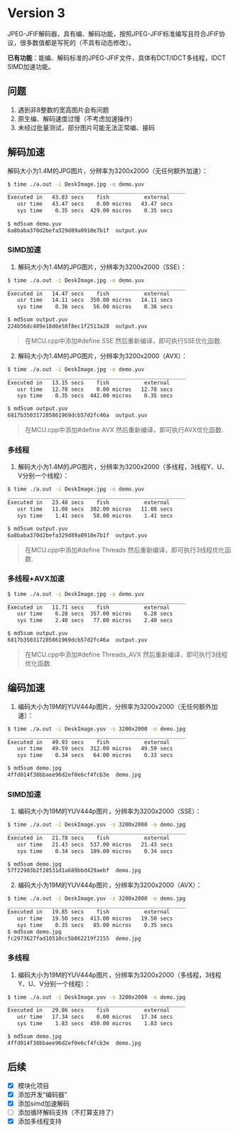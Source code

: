 # Version 3
JPEG-JFIF解码器，具有编、解码功能，按照JPEG-JFIF标准编写且符合JFIF协议，很多数值都是写死的（不具有动态修改）。

**已有功能**：能编、解码标准的JPEG-JFIF文件，具体有DCT/IDCT多线程，IDCT SIMD加速功能。

## 问题

1. 遇到非8整数的宽高图片会有问题
2. 原生编、解码速度过慢（不考虑加速操作）
3. 未经过批量测试，部分图片可能无法正常编、接码



## 解码加速

解码大小为1.4M的JPG图片，分辨率为3200x2000（无任何额外加速）：

```bash
$ time ./a.out -i DeskImage.jpg -o demo.yuv
________________________________________________________
Executed in   43.83 secs    fish           external
   usr time   43.47 secs    0.00 micros   43.47 secs
   sys time    0.35 secs  429.00 micros    0.35 secs
   
$ md5sum demo.yuv 
6a8baba370d2befa329d89a0910e7b1f  output.yuv
```

### SIMD加速

1. 解码大小为1.4M的JPG图片，分辨率为3200x2000（SSE）：

```bash
$ time ./a.out -i DeskImage.jpg -o demo.yuv
________________________________________________________
Executed in   14.47 secs    fish           external
   usr time   14.11 secs  350.00 micros   14.11 secs
   sys time    0.36 secs   56.00 micros    0.36 secs

$ md5sum output.yuv                                                         
224b56dc489e18d6e58f8ec1f2513a28  output.yuv
```
>在MCU.cpp中添加#define SSE 然后重新编译，即可执行SSE优化函数.

2. 解码大小为1.4M的JPG图片，分辨率为3200x2000（AVX）：

```bash
$ time ./a.out -i DeskImage.jpg -o demo.yuv
________________________________________________________
Executed in   13.15 secs    fish           external
   usr time   12.78 secs    0.00 micros   12.78 secs
   sys time    0.35 secs  442.00 micros    0.35 secs

$ md5sum output.yuv
6817b350317285861969dcb57d2fc46a  output.yuv
```

>在MCU.cpp中添加#define AVX 然后重新编译，即可执行AVX优化函数.

### 多线程

1. 解码大小为1.4M的JPG图片，分辨率为3200x2000（多线程，3线程Y、U、V分别一个线程）：

```bash
$ time ./a.out -i DeskImage.jpg -o demo.yuv
________________________________________________________
Executed in   23.48 secs    fish           external
   usr time   11.08 secs  302.00 micros   11.08 secs
   sys time    1.41 secs   58.00 micros    1.41 secs

$ md5sum output.yuv 
6a8baba370d2befa329d89a0910e7b1f  output.yuv
```
>在MCU.cpp中添加#define Threads 然后重新编译，即可执行3线程优化函数.


### 多线程+AVX加速

```bash
$ time ./a.out -i DeskImage.jpg -o demo.yuv
________________________________________________________
Executed in   11.71 secs    fish           external
   usr time    6.28 secs  357.00 micros    6.28 secs
   sys time    2.40 secs   77.00 micros    2.40 secs

$ md5sum output.yuv
6817b350317285861969dcb57d2fc46a  output.yuv
```

> 在MCU.cpp中添加#define Threads_AVX 然后重新编译，即可执行3线程优化函数.



## 编码加速

1. 编码大小为19M的YUV444p图片，分辨率为3200x2000（无任何额外加速）：

```bash
$ time ./a.out -i DeskImage.yuv -s 3200x2000 -o demo.jpg 
________________________________________________________
Executed in   49.93 secs    fish           external
   usr time   49.59 secs  312.00 micros   49.59 secs
   sys time    0.34 secs   64.00 micros    0.33 secs

$ md5sum demo.jpg    
4ffd014f38bbaee96d2ef0e6cf4fcb3e  demo.jpg
```

### SIMD加速

1. 编码大小为19M的YUV444p图片，分辨率为3200x2000（SSE）：

```bash
$ time ./a.out -i DeskImage.yuv -s 3200x2000 -o demo.jpg 
________________________________________________________
Executed in   21.78 secs    fish           external
   usr time   21.43 secs  537.00 micros   21.43 secs
   sys time    0.34 secs  109.00 micros    0.34 secs

$ md5sum demo.jpg
57f22903b2f28531d1a689bbd429aebf  demo.jpg
```

2. 编码大小为19M的YUV444p图片，分辨率为3200x2000（AVX）：

```bash
$ time ./a.out -i DeskImage.yuv -s 3200x2000 -o demo.jpg 
________________________________________________________
Executed in   19.85 secs    fish           external
   usr time   19.50 secs  413.00 micros   19.50 secs
   sys time    0.35 secs   85.00 micros    0.35 secs
$ md5sum demo.jpg 
fc2973627fad10510cc5b862219f2155  demo.jpg
```


### 多线程
1. 编码大小为19M的YUV444p图片，分辨率为3200x2000（多线程，3线程Y、U、V分别一个线程）：

```bash
$ time ./a.out -i DeskImage.yuv -s 3200x2000 -o demo.jpg 
________________________________________________________
Executed in   29.86 secs    fish           external
   usr time   17.34 secs    0.00 micros   17.34 secs
   sys time    1.83 secs  450.00 micros    1.83 secs

$ md5sum demo.jpg
4ffd014f38bbaee96d2ef0e6cf4fcb3e  demo.jpg
```



## 后续

- [x] 模块化项目
- [x] 添加开发“编码器”
- [x] 添加simd加速解码
- [ ] 添加循环解码支持（不打算支持了）
- [x] 添加多线程支持
